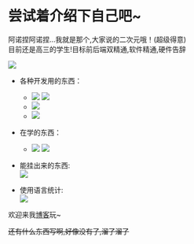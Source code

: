# 尝试着介绍下自己吧~
阿诺捏阿诺捏…我就是那个,大家说的二次元哦！(超级得意)  
目前还是高三的学生!目标前后端双精通,软件精通,硬件告辞

![](https://github-readme-stats.vercel.app/api?username=LYshiying&bg_color=30,e96443,904e95&title_color=fff&text_color=fff)

- 各种开发用的东西：
  - ![](https://img.shields.io/badge/Windows-10-0078d6?style=flat-square&logo=windows&logoColor=fff) ![](https://img.shields.io/badge/CentOS-7-aeb8dd?style=flat-square&logo=Debian&logoColor=fff)
  - ![](https://img.shields.io/badge/IDE-Visual%20Studio%20Code-0077cc?style=flat-square&logo=visual-studio-code&logoColor=fff)
  - ![](https://img.shields.io/badge/-Python-3776ab?style=flat-square&logo=Python&logoColor=fff)

- 在学的东西：
  - ![](https://img.shields.io/badge/-JavaScript-F7DF1E?style=flat-square&logo=JavaScript&logoColor=fff) ![](https://img.shields.io/badge/-PHP-B8DE4B?style=flat-square&logo=php&logocolor=fff)

- 能挂出来的东西:  
![](https://github-readme-stats.vercel.app/api/pin/?username=LYshiying&repo=ui_bot)

- 使用语言统计:  
![](https://github-readme-stats.vercel.app/api/top-langs/?username=LYshiying)

欢迎来我[博客](https://uisbox.com)玩~

~~还有什么东西写啊,好像没有了,溜了溜了~~
